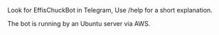 Look for EffisChuckBot in Telegram, Use /help for a short explanation.

The bot is running by an Ubuntu server via AWS.
